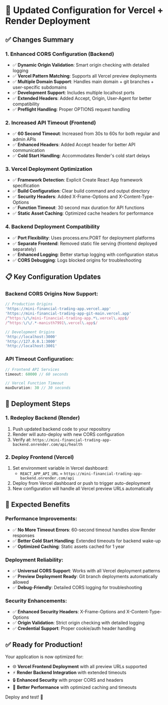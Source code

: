 # 🚀 Updated Configuration for Vercel + Render Deployment

## ✅ Changes Summary

### 1. **Enhanced CORS Configuration** (Backend)
- ✅ **Dynamic Origin Validation**: Smart origin checking with detailed logging
- ✅ **Vercel Pattern Matching**: Supports all Vercel preview deployments
- ✅ **Multiple Domain Support**: Handles main domain + git branches + user-specific subdomains
- ✅ **Development Support**: Includes multiple localhost ports
- ✅ **Extended Headers**: Added Accept, Origin, User-Agent for better compatibility
- ✅ **Preflight Handling**: Proper OPTIONS request handling

### 2. **Increased API Timeout** (Frontend)
- ✅ **60 Second Timeout**: Increased from 30s to 60s for both regular and admin APIs
- ✅ **Enhanced Headers**: Added Accept header for better API communication
- ✅ **Cold Start Handling**: Accommodates Render's cold start delays

### 3. **Vercel Deployment Optimization**
- ✅ **Framework Detection**: Explicit Create React App framework specification
- ✅ **Build Configuration**: Clear build command and output directory
- ✅ **Security Headers**: Added X-Frame-Options and X-Content-Type-Options
- ✅ **Function Timeout**: 30 second max duration for API functions
- ✅ **Static Asset Caching**: Optimized cache headers for performance

### 4. **Backend Deployment Compatibility**
- ✅ **Port Flexibility**: Uses process.env.PORT for deployment platforms
- ✅ **Separate Frontend**: Removed static file serving (frontend deployed separately)
- ✅ **Enhanced Logging**: Better startup logging with configuration status
- ✅ **CORS Debugging**: Logs blocked origins for troubleshooting

## 📋 Key Configuration Updates

### Backend CORS Origins Now Support:
```javascript
// Production Origins
'https://mini-financial-trading-app.vercel.app'
'https://mini-financial-trading-app-git-main.vercel.app'
/^https:\/\/mini-financial-trading-app.*\.vercel\.app$/
/^https:\/\/.*-manisth7991\.vercel\.app$/

// Development Origins  
'http://localhost:3000'
'http://127.0.0.1:3000'
'http://localhost:3001'
```

### API Timeout Configuration:
```javascript
// Frontend API Services
timeout: 60000 // 60 seconds

// Vercel Function Timeout
maxDuration: 30 // 30 seconds
```

## 🔧 Deployment Steps

### 1. **Redeploy Backend (Render)**
1. Push updated backend code to your repository
2. Render will auto-deploy with new CORS configuration
3. Verify at: `https://mini-financial-trading-app-backend.onrender.com/api/health`

### 2. **Deploy Frontend (Vercel)**
1. Set environment variable in Vercel dashboard:
   - `REACT_APP_API_URL` = `https://mini-financial-trading-app-backend.onrender.com/api`
2. Deploy from Vercel dashboard or push to trigger auto-deployment
3. New configuration will handle all Vercel preview URLs automatically

## 🎯 Expected Benefits

### Performance Improvements:
- ✅ **No More Timeout Errors**: 60-second timeout handles slow Render responses
- ✅ **Better Cold Start Handling**: Extended timeouts for backend wake-up
- ✅ **Optimized Caching**: Static assets cached for 1 year

### Deployment Reliability:
- ✅ **Universal CORS Support**: Works with all Vercel deployment patterns
- ✅ **Preview Deployment Ready**: Git branch deployments automatically allowed
- ✅ **Debug-Friendly**: Detailed CORS logging for troubleshooting

### Security Enhancements:
- ✅ **Enhanced Security Headers**: X-Frame-Options and X-Content-Type-Options
- ✅ **Origin Validation**: Strict origin checking with detailed logging
- ✅ **Credential Support**: Proper cookie/auth header handling

## ✅ Ready for Production!

Your application is now optimized for:
- 🌐 **Vercel Frontend Deployment** with all preview URLs supported
- ⚡ **Render Backend Integration** with extended timeouts
- 🔒 **Enhanced Security** with proper CORS and headers
- 🚀 **Better Performance** with optimized caching and timeouts

Deploy and test! 🎉
